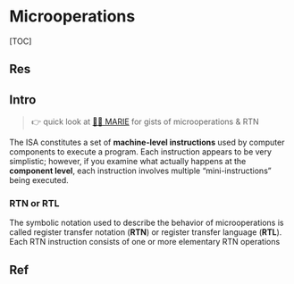 # Microoperations

[TOC]



## Res


## Intro
> 👉 quick look at [👧🏽 MARIE](../../👧🏽%20MARIE.md) for gists of microoperations & RTN

The ISA constitutes a set of **machine-level instructions** used by computer components to execute a program. Each instruction appears to be very simplistic; however, if you examine what actually happens at the **component level**, each instruction involves multiple “mini-instructions” being executed.


### RTN or RTL
The symbolic notation used to describe the behavior of microoperations is called register transfer notation (**RTN**) or register transfer language (**RTL**). Each RTN instruction consists of one or more elementary RTN operations



## Ref
[Micro Instruction Sequencing]: https://www.geeksforgeeks.org/micro-instruction-sequencing/

